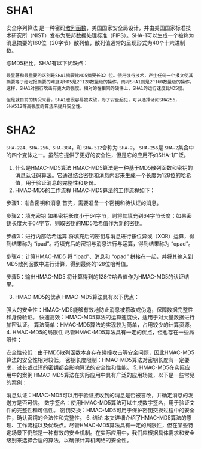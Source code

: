 # SHA1

安全序列算法 是一种密码[散列函数](https://so.csdn.net/so/search?q=%E6%95%A3%E5%88%97%E5%87%BD%E6%95%B0&spm=1001.2101.3001.7020)，美国国家安全局设计，并由美国国家标准技术研究所（NIST）发布为联邦数据处理标准（FIPS）。SHA-1可以生成一个被称为消息摘要的160位（20字节）散列值，散列值通常的呈现形式为40个十六进制数。

   与MD5相比，SHA1有以下优缺点：

    最显著和最重要的区别是SHA1摘要比MD5摘要长32 位。使用强行技术，产生任何一个报文使其摘要等于给定报摘要的难度对MD5是2^128数量级的操作，而对SHA1则是2^160数量级的操作。这样，SHA1对强行攻击有更大的强度。相对的在相同的硬件上，SHA1的运行速度比MD5慢。

    但是就目前的情况来看，SHA1也很容易被攻破，为了安全起见，可以选择诸如SHA256，SHA512等高强度的算法来提升安全性。

# SHA2

`SHA-224、SHA-256、SHA-384`，和 `SHA-512`合称为 `SHA-2`。 `SHA-256`是 `SHA-2`集合中的四个变体之一。虽然它提供了更好的安全性，但是它的应用不如SHA-1广泛。





1. 什么是HMAC-MD5算法
   HMAC-MD5算法是一种基于MD5散列函数和密钥的消息认证码算法。它通过结合密钥和消息内容来生成一个长度为128位的哈希值，用于验证消息的完整性和身份。
2. HMAC-MD5的工作流程
   HMAC-MD5算法的工作流程如下：

步骤1：准备密钥和消息
首先，需要准备一个密钥和待认证的消息。

步骤2：填充密钥
如果密钥长度小于64字节，则将其填充到64字节长度；如果密钥长度大于64字节，则取密钥的MD5哈希值作为新的密钥。

步骤3：进行内部哈希运算
将填充后的密钥与消息进行按位异或（XOR）运算，得到结果称为 “ipad”。将填充后的密钥与消息进行与运算，得到结果称为 “opad”。

步骤4：计算HMAC-MD5
将 “ipad”、消息和 “opad” 拼接在一起，并将其输入到MD5散列函数中进行计算，得到最终的128位哈希值。

步骤5：输出HMAC-MD5
将计算得到的128位哈希值作为HMAC-MD5的认证结果。

3. HMAC-MD5的优点
   HMAC-MD5算法具有以下优点：

强大的安全性：HMAC-MD5能够有效地防止消息被篡改或伪造，保障数据完整性和身份验证。
快速高效：HMAC-MD5算法的运算速度快，适用于对大量数据进行加密认证。
算法简单：HMAC-MD5算法的实现较为简单，占用较少的计算资源。
4. HMAC-MD5的局限性
尽管HMAC-MD5算法具有一定的优点，但也存在一些局限性：

安全性较低：由于MD5散列函数本身存在碰撞攻击等安全问题，因此HMAC-MD5算法的安全性相对较低。
密钥长度限制：HMAC-MD5算法对密钥长度有一定要求，过长或过短的密钥都会影响算法的安全性和性能。
5. HMAC-MD5在实际应用中的案例
HMAC-MD5算法在实际应用中具有广泛的应用场景，以下是一些常见的案例：

消息认证：HMAC-MD5可以用于验证接收到的消息是否被篡改，并确定消息的发送方是否可信。
数字签名：使用HMAC-MD5算法可以生成数字签名，用于验证文件的完整性和可信性。
密钥交换：HMAC-MD5可用于保护密钥交换过程中的安全性，确认密钥的合法性和完整性。
6. 结论
本文详细介绍了HMAC-MD5算法的原理、工作流程以及优缺点。尽管HMAC-MD5算法具有一定的局限性，但在某些特定场景下仍然是一种有效的安全机制。在实际应用中，我们应根据具体需求和安全级别来选择合适的算法，以确保计算机网络的安全性。
